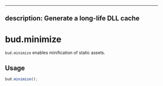 ---

## description: Generate a long-life DLL cache

# bud.minimize

`bud.minimize` enables minification of static assets.

## Usage

```js
bud.minimize();
```
